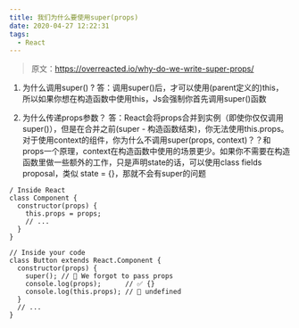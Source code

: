 ```yaml
---
title: 我们为什么要使用super(props)
date: 2020-04-27 12:22:31
tags:
  - React
---
```


> 原文：https://overreacted.io/why-do-we-write-super-props/

1. 为什么调用super() ?
  答：调用super()后，才可以使用(parent定义的)this，所以如果你想在构造函数中使用this，Js会强制你首先调用super()函数

2. 为什么传递props参数？
  答：React会将props合并到实例（即使你仅仅调用super()），但是在合并之前(super - 构造函数结束)，你无法使用this.props。对于使用context的组件，你为什么不调用super(props, context)？？和props一个原理，context在构造函数中使用的场景更少。如果你不需要在构造函数里做一些额外的工作，只是声明state的话，可以使用class fields proposal，类似 state = {}，那就不会有super的问题

```
/ Inside React
class Component {
  constructor(props) {
    this.props = props;
    // ...
  }
}

// Inside your code
class Button extends React.Component {
  constructor(props) {
    super(); // 😬 We forgot to pass props
    console.log(props);      // ✅ {}
    console.log(this.props); // 😬 undefined 
  }
  // ...
}
```